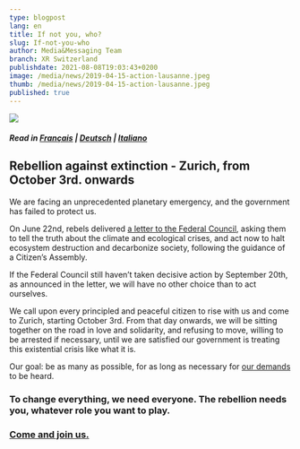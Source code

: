 ```yaml
---
type: blogpost
lang: en
title: If not you, who?
slug: If-not-you-who
author: Media&Messaging Team
branch: XR Switzerland
publishdate: 2021-08-08T19:03:43+0200
image: /media/news/2019-04-15-action-lausanne.jpeg
thumb: /media/news/2019-04-15-action-lausanne.jpeg
published: true
---
```

![](/media/5002eb0a-c267-4dd0-8a67-0ac40c369527.jpeg)

##### **Read in** [Français](https://www.xrebellion.ch/fr/news/si-pas-vous-qui/) | [Deutsch](https://www.xrebellion.ch/de/news/wenn-nicht-du-wer-dann/) | [Italiano](https://www.xrebellion.ch/it/news/se-non-tu-chi/)

## **Rebellion against extinction - Zurich, from October 3rd. onwards**

We are facing an unprecedented planetary emergency, and the government has failed to protect us.

On June 22nd, rebels delivered [a letter to the Federal Council](https://act.campax.org/efforts/nous-voulons-vivre-wir-wollen-leben-vogliamo-vivere?fbclid=IwAR0y5B-av8W-VIjbFfcqtcU3OTx1_69YRtUbeiHNW_wYHfTfnnwtLLi7k9A), asking them to tell the truth about the climate and ecological crises, and act now to halt ecosystem destruction and decarbonize society, following the guidance of a Citizen’s Assembly. 

If the Federal Council still haven’t taken decisive action by September 20th, as announced in the letter, we will have no other choice than to act ourselves. 

We call upon every principled and peaceful citizen to rise with us and come to Zurich, starting October 3rd. From that day onwards, we will be sitting together on the road in love and solidarity, and refusing to move, willing to be arrested if necessary, until we are satisfied our government is treating this existential crisis like what it is.

Our goal: be as many as possible, for as long as necessary for [our demands](https://www.xrebellion.ch/about/3-demands/) to be heard. 

### To change everything, we need everyone. **The rebellion needs you, whatever role you want to play.**

### [Come and join us. ](https://actionnetwork.org/forms/the-rebellion-has-begun-join-us)